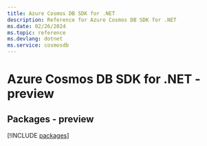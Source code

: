 ```yaml
---
title: Azure Cosmos DB SDK for .NET
description: Reference for Azure Cosmos DB SDK for .NET
ms.date: 02/26/2024
ms.topic: reference
ms.devlang: dotnet
ms.service: cosmosdb
---
```

# Azure Cosmos DB SDK for .NET - preview
## Packages - preview
[!INCLUDE [packages](cosmos-db-index.md)]